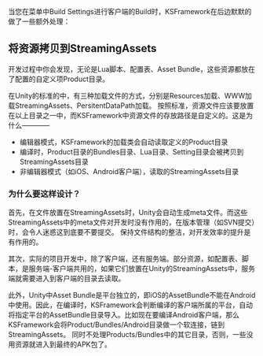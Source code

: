 
当您在菜单中Build Settings进行客户端的Build时，KSFramework在后边默默的做了一些额外处理：

## 将资源拷贝到StreamingAssets

开发过程中你会发现，无论是Lua脚本、配置表、Asset Bundle，这些资源都放在了配置的自定义项Product目录。

在Unity的标准的中，有三种加载文件的方式，分别是Resources加载、WWW加载StreamingAssets、PersitentDataPath加载。 按照标准，资源文件应该要放置在以上目录之一中，而KSFramework中资源文件的存放路径是自定义的。这是为什么————

- 编辑器模式，KSFramework的加载类会自动读取定义的Product目录
- 编译时，Product目录的Bundles目录、Lua目录、Setting目录会被拷贝到StreamingAssets目录
- 非编辑器模式（如iOS、Android客户端），读取的StreamingAssets目录


### 为什么要这样设计？
 
首先，在文件放置在StreamingAssets时，Unity会自动生成meta文件。而这些StreamingAssets中的meta文件对开发时没有作用的，在版本管理（如SVN提交）时，会令人迷惑这到底要不要提交。 保持文件结构的整洁，对开发效率的提升是有作用的。

其次，实际的项目开发中，除了客户端，还有服务端。部分资源，如配置表、脚本，是服务端-客户端共用的，如果它们放置在Unity的StreamingAssets中，服务端就需要进入到客户端的目录去读取。


此外，Unity中Asset Bundle是平台独立的，即iOS的AssetBundle不能在Android中使用。因此，在编译时，KSFramework会判断编译的客户端所属的平台，自动将指定平台的AssetBundle目录导入。比如现在要编译Android客户端，那么KSFramework会将Product/Bundles/Android目录做一个软连接，链到StreamingAssets。 同时不处理Products/Bundles中的其它目录，否则，一些没用资源就进入到最终的APK包了。
